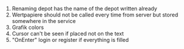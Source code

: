 1) Renaming depot has the name of the depot written already
2) Wertpapiere should not be called every time from server but stored somewhere in the service
3) Grafik colors
4) Cursor can't be seen if placed not on the text
5) "OnEnter" login or register if everything is filled
